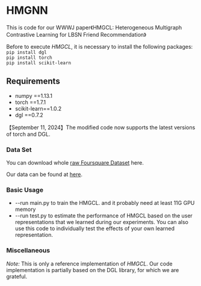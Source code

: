 # HMGNN
This is code for our WWWJ paper《HMGCL: Heterogeneous Multigraph Contrastive Learning for LBSN Friend Recommendation》


Before to execute *HMGCL*, it is necessary to install the following packages:
<br/>
``pip install dgl``
<br/>
``pip install torch``
<br/>
``pip install scikit-learn``

## Requirements

- numpy ==1.13.1
- torch ==1.7.1
- scikit-learn==1.0.2
- dgl ==0.7.2

【September 11, 2024】The modified code now supports the latest versions of torch and DGL.

### Data Set


You can download whole [raw Foursquare Dataset](https://sites.google.com/site/yangdingqi/home/foursquare-dataset) here.

Our data can be found at [here](https://drive.google.com/drive/folders/12MR5w8VnaJ1Rag918_U3Cy4ocGxKBIaf?usp=sharing).

### Basic Usage
 
- --run  main.py to train the HMGCL. and it probably need at least 11G GPU memory 
- --run  test.py to estimate the performance of HMGCL based on the user representations that we learned during our experiments. You can also use this code to individually test the effects of your own learned representation.

### Miscellaneous

*Note:* This is only a reference implementation of *HMGCL*. Our code implementation is partially based on the DGL library, for which we are grateful.

